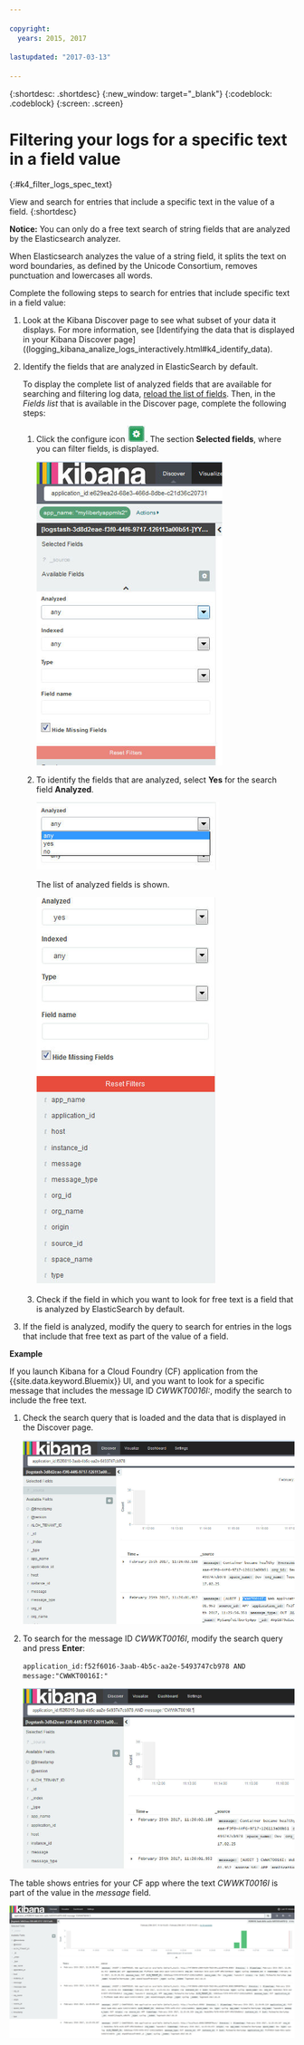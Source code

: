 ```yaml
---

copyright:
  years: 2015, 2017

lastupdated: "2017-03-13"

---
```



{:shortdesc: .shortdesc}
{:new_window: target="_blank"}
{:codeblock: .codeblock}
{:screen: .screen}

# Filtering your logs for a specific text in a field value
{:#k4_filter_logs_spec_text}

View and search for entries that include a specific text in the value of a field. 
{:shortdesc}

**Notice:** You can only do a free text search of string fields that are analyzed by the Elasticsearch analyzer. 
    
When Elasticsearch analyzes the value of a string field, it splits the text on word boundaries, as defined by the Unicode Consortium, removes punctuation and lowercases all words.
    
Complete the following steps to search for entries that include specific text in a field value:

1. Look at the Kibana Discover page to see what subset of your data it displays. For more information, see [Identifying the data that is displayed in your Kibana Discover page]((logging_kibana_analize_logs_interactively.html#k4_identify_data).

2. Identify the fields that are analyzed in ElasticSearch by default.

    To display the complete list of analyzed fields that are available for searching and filtering log data, [reload the list of fields](logging_kibana_analize_logs_interactively.html#kibana_discover_view_reload_fields). Then, in the *Fields list* that is available in the Discover page, complete the following steps:
    
    1. Click the configure icon ![Configure icon](images/k4_configure_icon.jpg "configure icon"). The section **Selected fields**, where you can filter fields, is displayed.

        ![Configuration section to show fields with specific attributes](images/k4_reset_filters.jpg "Configuration section to show fields with specific attributes")
    
    2. To identify the fields that are analyzed, select **Yes** for the search field **Analyzed**.

        ![Analyzed attribute](images/k4_reset_filters_analyze_options.jpg "Analyzed attribute")
    
        The list of analyzed fields is shown.
    
        ![List of analyzed fields](images/k4_list_analyzed_fields.jpg "List of analyzed fields")
        
         
    3. Check if the field in which you want to look for free text is a field that is analyzed by ElasticSearch by default.
    
3. If the field is analyzed, modify the query to search for entries in the logs that include that free text as part of the value of a field.

    
**Example**

If you launch Kibana for a Cloud Foundry (CF) application from the {{site.data.keyword.Bluemix}} UI, and you want to look for a specific message that includes the message ID *CWWKT0016I:*, modify the search to include the free text.
    
1. Check the search query that is loaded and the data that is displayed in the Discover page.
       
    ![Default search query](images/k4_filter_by_text_default_query.jpg "Default search query")
        
2. To search for the message ID *CWWKT0016I*, modify the search query and press **Enter**:
    
    ```application_id:f52f6016-3aab-4b5c-aa2e-5493747cb978 AND message:"CWWKT0016I:" ```
        
    ![Modify the query](images/k4_filter_by_text_modify_query.jpg "Modify the query")
      
    
The table shows entries for your CF app where the text *CWWKT0016I* is part of the value in the *message* field.
    
![New search view](images/k4_filter_by_text_result_query.jpg "new search view")     	
        
 
 
